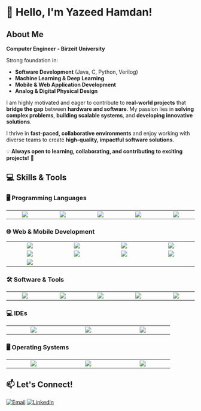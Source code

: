 # 👋 Hello, I'm Yazeed Hamdan! 

## About Me  
   **Computer Engineer**
   **- Birzeit University**

 Strong foundation in:  
- **Software Development** (Java, C, Python, Verilog)  
- **Machine Learning & Deep Learning**  
- **Mobile & Web Application Development**  
- **Analog & Digital Physical Design**  

I am highly motivated and eager to contribute to **real-world projects** that **bridge the gap** between **hardware and software**. My passion lies in **solving complex problems**, **building scalable systems**, and **developing innovative solutions**.  

I thrive in **fast-paced, collaborative environments** and enjoy working with diverse teams to create **high-quality, impactful software solutions**.  

💡 **Always open to learning, collaborating, and contributing to exciting projects!** 🚀  

## 💻 Skills & Tools  

### 🖥️ Programming Languages  
<table>
<tr>
  <td align="center" width="130"><img src="https://img.shields.io/badge/C-00599C?style=for-the-badge&logo=c&logoColor=white"></td>
  <td align="center" width="130"><img src="https://img.shields.io/badge/Java-ED8B00?style=for-the-badge&logo=java&logoColor=white"></td>
  <td align="center" width="130"><img src="https://img.shields.io/badge/Python-3776AB?style=for-the-badge&logo=python&logoColor=white"></td>
  <td align="center" width="130"><img src="https://img.shields.io/badge/Dart-0175C2?style=for-the-badge&logo=dart&logoColor=white"></td>
  <td align="center" width="130"><img src="https://img.shields.io/badge/Verilog-00979D?style=for-the-badge&logoColor=white"></td>
 
</tr>
</table>

### 🌐 Web & Mobile Development  
<table>
<tr>
  <td align="center" width="130"><img src="https://img.shields.io/badge/HTML5-E34F26?style=for-the-badge&logo=html5&logoColor=white"></td>
  <td align="center" width="130"><img src="https://img.shields.io/badge/CSS3-1572B6?style=for-the-badge&logo=css3&logoColor=white"></td>
  <td align="center" width="130"><img src="https://img.shields.io/badge/JavaScript-F7DF1E?style=for-the-badge&logo=javascript&logoColor=black"></td>
  <td align="center" width="130"><img src="https://img.shields.io/badge/SASS-CC6699?style=for-the-badge&logo=sass&logoColor=white"></td>
</tr>
<tr>
  <td align="center" width="130"><img src="https://img.shields.io/badge/Flutter-02569B?style=for-the-badge&logo=flutter&logoColor=white"></td>
  <td align="center" width="130"><img src="https://img.shields.io/badge/Node.js-339933?style=for-the-badge&logo=nodedotjs&logoColor=white"></td>
  <td align="center" width="130"><img src="https://img.shields.io/badge/Firebase-FFCA28?style=for-the-badge&logo=firebase&logoColor=black"></td>
  <td align="center" width="130"><img src="https://img.shields.io/badge/Express.js-000000?style=for-the-badge&logo=express&logoColor=white"></td>
</tr>
<tr>
  <td align="center" width="130"><img src="https://img.shields.io/badge/Flask-000000?style=for-the-badge&logo=flask&logoColor=white"></td>
</tr>
</table>

### 🛠️ Software & Tools  
<table>
<tr>
  <td align="center" width="130"><img src="https://img.shields.io/badge/Git-F05032?style=for-the-badge&logo=git&logoColor=white"></td>
  <td align="center" width="130"><img src="https://img.shields.io/badge/Jupyter-Notebook-F37626?style=for-the-badge&logo=jupyter&logoColor=white"></td>
  <td align="center" width="130"><img src="https://img.shields.io/badge/ICC2-FF6600?style=for-the-badge&logoColor=white"></td>
  <td align="center" width="130"><img src="https://img.shields.io/badge/Synopsys-800080?style=for-the-badge&logoColor=white"></td>
 <td align="center" width="130"><img src="https://img.shields.io/badge/MySQL-4479A1?style=for-the-badge&logo=mysql&logoColor=white"></td>
</tr>
</table>


### 💻 IDEs  
<table>
<tr>
  <td align="center" width="130"><img src="https://img.shields.io/badge/VS_Code-007ACC?style=for-the-badge&logo=visual-studio-code&logoColor=white"></td>
  <td align="center" width="130"><img src="https://img.shields.io/badge/Eclipse-2C2255?style=for-the-badge&logo=eclipse-ide&logoColor=white"></td>
    <td align="center" width="130"><img src="https://img.shields.io/badge/Android_Studio-3DDC84?style=for-the-badge&logo=android-studio&logoColor=white"></td>
</tr>
</table>

### 🖥️ Operating Systems
<table>
<tr>
  <td align="center" width="130"><img src="https://img.shields.io/badge/Linux-FCC624?style=for-the-badge&logo=linux&logoColor=black"></td>
  <td align="center" width="130"><img src="https://img.shields.io/badge/Ubuntu-E95420?style=for-the-badge&logo=ubuntu&logoColor=white"></td>
  <td align="center" width="130"><img src="https://img.shields.io/badge/Windows-0078D6?style=for-the-badge&logo=windows&logoColor=white"></td>
</tr>
</table>



## 📫 Let's Connect!  
[![Email](https://img.shields.io/badge/Email-D14836?style=for-the-badge&logo=gmail&logoColor=white)](mailto:yazedyazedl2020@gmail.com) 
[![LinkedIn](https://img.shields.io/badge/LinkedIn-0077B5?style=for-the-badge&logo=linkedin)](https://www.linkedin.com/in/yazeed-hamdan-59b83b281/)  
 
